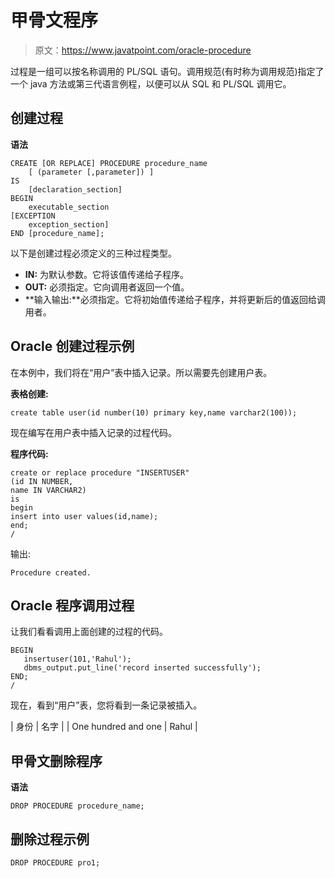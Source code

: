 # 甲骨文程序

> 原文：<https://www.javatpoint.com/oracle-procedure>

过程是一组可以按名称调用的 PL/SQL 语句。调用规范(有时称为调用规范)指定了一个 java 方法或第三代语言例程，以便可以从 SQL 和 PL/SQL 调用它。

## 创建过程

**语法**

```
CREATE [OR REPLACE] PROCEDURE procedure_name
    [ (parameter [,parameter]) ]
IS
    [declaration_section]
BEGIN
    executable_section
[EXCEPTION
    exception_section]
END [procedure_name];

```

以下是创建过程必须定义的三种过程类型。

*   **IN:** 为默认参数。它将该值传递给子程序。
*   **OUT:** 必须指定。它向调用者返回一个值。
*   **输入输出:**必须指定。它将初始值传递给子程序，并将更新后的值返回给调用者。

## Oracle 创建过程示例

在本例中，我们将在“用户”表中插入记录。所以需要先创建用户表。

**表格创建:**

```
create table user(id number(10) primary key,name varchar2(100));

```

现在编写在用户表中插入记录的过程代码。

**程序代码:**

```
create or replace procedure "INSERTUSER"  
(id IN NUMBER,  
name IN VARCHAR2)  
is  
begin  
insert into user values(id,name);  
end;  
/     

```

输出:

```
Procedure created.

```

## Oracle 程序调用过程

让我们看看调用上面创建的过程的代码。

```
BEGIN  
   insertuser(101,'Rahul');
   dbms_output.put_line('record inserted successfully');  
END;  
/  

```

现在，看到“用户”表，您将看到一条记录被插入。

| 身份 | 名字 |
| One hundred and one | Rahul |

## 甲骨文删除程序

**语法**

```
DROP PROCEDURE procedure_name; 

```

## 删除过程示例

```
DROP PROCEDURE pro1;

```